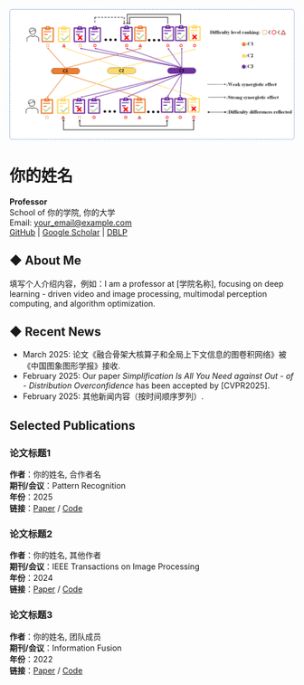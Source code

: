 ![个人照片](https://raw.githubusercontent.com/2563610544/xianweiding.github.io/2186500c59a78b7b1b383a9554caa0cf6b3e31e8/sample-figure2.png)  <!-- 替换为你的照片路径，支持网络图片URL -->

# 你的姓名  
**Professor**  
School of 你的学院, 你的大学  
Email: your_email@example.com  
[GitHub](https://github.com/yourgithub) | [Google Scholar](https://scholar.google.com) | [DBLP](https://dblp.org)  

## ◆ About Me  
填写个人介绍内容，例如：I am a professor at [学院名称], focusing on deep learning - driven video and image processing, multimodal perception computing, and algorithm optimization.  

## ◆ Recent News  
- March 2025: 论文《融合骨架大核算子和全局上下文信息的图卷积网络》被《中国图象图形学报》接收.  
- February 2025: Our paper *Simplification Is All You Need against Out - of - Distribution Overconfidence* has been accepted by [CVPR2025].  
- February 2025: 其他新闻内容（按时间顺序罗列）.  

## Selected Publications  
### 论文标题1  
**作者**：你的姓名, 合作者名  
**期刊/会议**：Pattern Recognition  
**年份**：2025  
**链接**：[Paper](paper_url) / [Code](code_url)  

### 论文标题2  
**作者**：你的姓名, 其他作者  
**期刊/会议**：IEEE Transactions on Image Processing  
**年份**：2024  
**链接**：[Paper](paper_url2) / [Code](code_url2)  

### 论文标题3  
**作者**：你的姓名, 团队成员  
**期刊/会议**：Information Fusion  
**年份**：2022  
**链接**：[Paper](paper_url3) / [Code](code_url3)  

